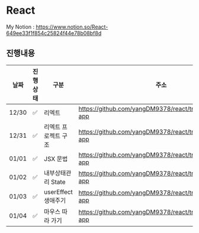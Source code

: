 # React
My Notion : https://www.notion.so/React-649ee33f1f854c25824f44e78b08bf8d

## 진행내용
|날짜|진행상태|구분|주소|
|----|----|----|----|
|12/30|:white_check_mark:|리엑트|https://github.com/yangDM9378/react/tree/main/base-app|
|12/31|:white_check_mark:|리엑트 프로젝트 구조|https://github.com/yangDM9378/react/tree/main/base-app|
|01/01|:white_check_mark:|JSX 문법|https://github.com/yangDM9378/react/tree/main/base-app|
|01/02|:white_check_mark:|내부상태관리 State|https://github.com/yangDM9378/react/tree/main/base-app|
|01/03|:white_check_mark:|userEffect 생애주기|https://github.com/yangDM9378/react/tree/main/product-app|
|01/04|:white_check_mark:|마우스 따라 가기|https://github.com/yangDM9378/react/tree/main/mouse-app|

